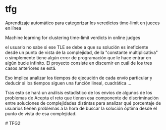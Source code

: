 # tfg
Aprendizaje automático para categorizar los veredictos time-limit en jueces en línea

Machine learning for clustering time-limit verdicts in online judges


el usuario no sabe si ese TLE se debe a que su solución es ineficiente desde un punto de vista de la complejidad, de la "constante multiplicativa" o simplemente 
tiene algún error de programación que le hace entrar en algún bucle infinito.
El proyecto consiste en discernir en cuál de los tres casos anteriores se está. 

Eso implica analizar los tiempos de ejecución de cada envío particular y deducir si los tiempos siguen una función lineal, cuadrática ...

Tras esto se hará un análisis estadístico de los envíos de algunos de los problemas de Acepta el reto que tienen esa componente de discriminación entre 
soluciones de complejidades distintas para analizar qué porcentaje de usuarios tienen problemas a la hora de buscar la solución óptima desde el punto de 
vista de esa complejidad.

#   T F G 2  
 